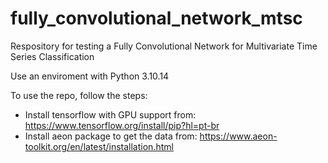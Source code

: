 # fully_convolutional_network_mtsc
Respository for testing a Fully Convolutional Network for Multivariate Time Series Classification

Use an enviroment with Python 3.10.14

To use the repo, follow the steps:
- Install tensorflow with GPU support from: https://www.tensorflow.org/install/pip?hl=pt-br
- Install aeon package to get the data from: https://www.aeon-toolkit.org/en/latest/installation.html
